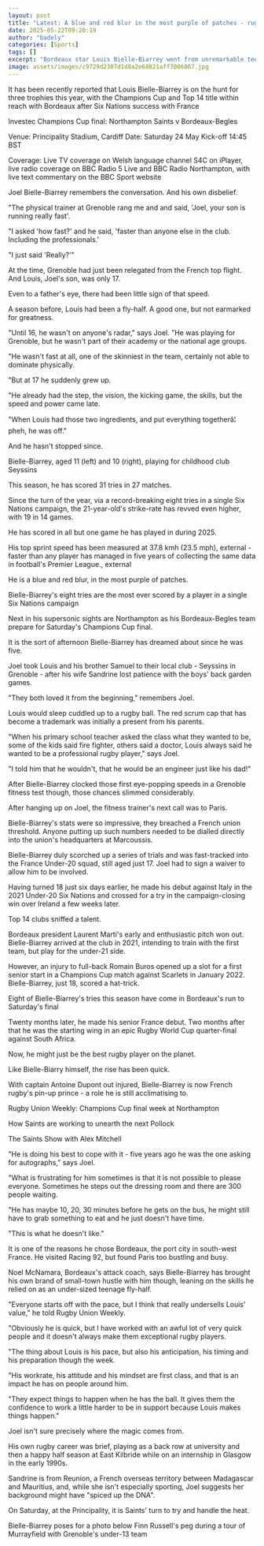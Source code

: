 ```yaml
---
layout: post
title: "Latest: A blue and red blur in the most purple of patches - rugby's boy king Bielle-Biarrey"
date: 2025-05-22T09:20:19
author: "badely"
categories: [Sports]
tags: []
excerpt: "Bordeaux star Louis Bielle-Biarrey went from unremarkable teenage fly-half to the most prolific wing in world rugby in a handful of years"
image: assets/images/c9729d2307d1d8a2e68821aff7006067.jpg
---
```


It has been recently reported that Louis Bielle-Biarrey is on the hunt for three trophies this year, with the Champions Cup and Top 14 title within reach with Bordeaux after Six Nations success with France 

Investec Champions Cup final: Northampton Saints v Bordeaux-Begles

Venue: Principality Stadium, Cardiff Date: Saturday 24 May Kick-off 14:45 BST

Coverage: Live TV coverage on Welsh language channel S4C on iPlayer, live radio coverage on BBC Radio 5 Live and BBC Radio Northampton, with live text commentary on the BBC Sport website

Joel Bielle-Biarrey remembers the conversation. And his own disbelief.

"The physical trainer at Grenoble rang me and and said, 'Joel, your son is running really fast'.

"I asked 'how fast?' and he said, 'faster than anyone else in the club. Including the professionals.'

"I just said 'Really?'"

At the time, Grenoble had just been relegated from the French top flight. And Louis, Joel's son, was only 17.

Even to a father's eye, there had been little sign of that speed.

A season before, Louis had been a fly-half. A good one, but not earmarked for greatness.

"Until 16, he wasn't on anyone's radar," says Joel. "He was playing for Grenoble, but he wasn't part of their academy or the national age groups.

"He wasn't fast at all, one of the skinniest in the team, certainly not able to dominate physically.

"But at 17 he suddenly grew up.

"He already had the step, the vision, the kicking game, the skills, but the speed and power came late.

"When Louis had those two ingredients, and put everything togetherâ¦ pheh, he was off."

And he hasn't stopped since.

Bielle-Biarrey, aged 11 (left) and 10 (right), playing for childhood club Seyssins 

This season, he has scored 31 tries in 27 matches.

Since the turn of the year, via a record-breaking eight tries in a single Six Nations campaign, the 21-year-old's strike-rate has revved even higher, with 19 in 14 games. 

He has scored in all but one game he has played in during 2025. 

His top sprint speed has been measured at 37.8 kmh (23.5 mph), external - faster than any player has managed in five years of collecting the same data in football's Premier League., external

He is a blue and red blur, in the most purple of patches.

Bielle-Biarrey's eight tries are the most ever scored by a player in a single Six Nations campaign

Next in his supersonic sights are Northampton as his Bordeaux-Begles team prepare for Saturday's Champions Cup final.

It is the sort of afternoon Bielle-Biarrey has dreamed about since he was five.

Joel took Louis and his brother Samuel to their local club - Seyssins in Grenoble - after his wife Sandrine lost patience with the boys' back garden games.

"They both loved it from the beginning," remembers Joel.

Louis would sleep cuddled up to a rugby ball. The red scrum cap that has become a trademark was initially a present from his parents.

"When his primary school teacher asked the class what they wanted to be, some of the kids said fire fighter, others said a doctor, Louis always said he wanted to be a professional rugby player," says Joel.

"I told him that he wouldn't, that he would be an engineer just like his dad!"

After Bielle-Biarrey clocked those first eye-popping speeds in a Grenoble fitness test though, those chances slimmed considerably.

After hanging up on Joel, the fitness trainer's next call was to Paris.

Bielle-Biarrey's stats were so impressive, they breached a French union threshold. Anyone putting up such numbers needed to be dialled directly into the union's headquarters at Marcoussis.

Bielle-Biarrey duly scorched up a series of trials and was fast-tracked into the France Under-20 squad, still aged just 17. Joel had to sign a waiver to allow him to be involved.

Having turned 18 just six days earlier, he made his debut against Italy in the 2021 Under-20 Six Nations and crossed for a try in the campaign-closing win over Ireland a few weeks later.

Top 14 clubs sniffed a talent.

Bordeaux president Laurent Marti's early and enthusiastic pitch won out. Bielle-Biarrey arrived at the club in 2021, intending to train with the first team, but play for the under-21 side.

However, an injury to full-back Romain Buros opened up a slot for a first senior start in a Champions Cup match against Scarlets in January 2022. Bielle-Biarrey, just 18, scored a hat-trick.

Eight of Bielle-Biarrey's tries this season have come in Bordeaux's run to Saturday's final

Twenty months later, he made his senior France debut. Two months after that he was the starting wing in an epic Rugby World Cup quarter-final against South Africa.

Now, he might just be the best rugby player on the planet.

Like Bielle-Biarry himself, the rise has been quick.

With captain Antoine Dupont out injured, Bielle-Biarrey is now French rugby's pin-up prince - a role he is still acclimatising to.

Rugby Union Weekly: Champions Cup final week at Northampton

How Saints are working to unearth the next Pollock

The Saints Show with Alex Mitchell

"He is doing his best to cope with it - five years ago he was the one asking for autographs," says Joel.

"What is frustrating for him sometimes is that it is not possible to please everyone. Sometimes he steps out the dressing room and there are 300 people waiting.

"He has maybe 10, 20, 30 minutes before he gets on the bus, he might still have to grab something to eat and he just doesn't have time.

"This is what he doesn't like."

It is one of the reasons he chose Bordeaux, the port city in south-west France. He visited Racing 92, but found Paris too bustling and busy.

Noel McNamara, Bordeaux's attack coach, says Bielle-Biarrey has brought his own brand of small-town hustle with him though, leaning on the skills he relied on as an under-sized teenage fly-half.

"Everyone starts off with the pace, but I think that really undersells Louis' value," he told Rugby Union Weekly.

"Obviously he is quick, but I have worked with an awful lot of very quick people and it doesn't always make them exceptional rugby players.

"The thing about Louis is his pace, but also his anticipation, his timing and his preparation though the week.

"His workrate, his attitude and his mindset are first class, and that is an impact he has on people around him.

"They expect things to happen when he has the ball. It gives them the confidence to work a little harder to be in support because Louis makes things happen."

Joel isn't sure precisely where the magic comes from.

His own rugby career was brief, playing as a back row at university and then a happy half season at East Kilbride while on an internship in Glasgow in the early 1990s.

Sandrine is from Reunion, a French overseas territory between Madagascar and Mauritius, and, while she isn't especially sporting, Joel suggests her background might have "spiced up the DNA".

On Saturday, at the Principality, it is Saints' turn to try and handle the heat.

Bielle-Biarrey poses for a photo below Finn Russell's peg during a tour of Murrayfield with Grenoble's under-13 team

